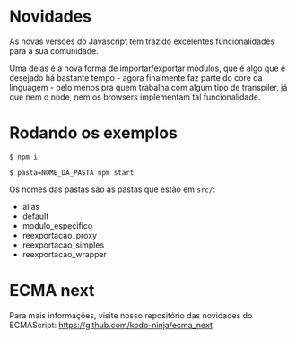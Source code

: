 # Novidades

As novas versões do Javascript tem trazido excelentes funcionalidades para a sua comunidade.

Uma delas é a nova forma de importar/exportar módulos, que é algo que é desejado há bastante tempo - agora finalmente faz parte do core da linguagem - pelo menos pra quem trabalha com algum tipo de transpiler, já que nem o node, nem os browsers implementam tal funcionalidade.


# Rodando os exemplos

```shell
$ npm i
```

```shell
$ pasta=NOME_DA_PASTA npm start
```

Os nomes das pastas são as pastas que estão em `src/`:

- alias
- default
- modulo_especifico
- reexportacao_proxy
- reexportacao_simples
- reexportacao_wrapper


# ECMA next

Para mais informações, visite nosso repositório das novidades do ECMAScript: https://github.com/kodo-ninja/ecma_next
